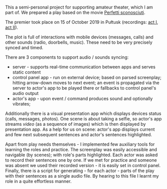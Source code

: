 This a semi-personal project for supporting amateur theater, which I am part of. We prepared a play based on the movie
 [Perfetti sconosciuti](https://www.imdb.com/title/tt4901306/).

The premier took place on 15 of October 2019 in Pułtusk
(recordings: [act I](https://www.youtube.com/watch?v=_-d4HWAjEjE), [act II](https://www.youtube.com/watch?v=TTNW4rbHQo4)).

The plot is full of interactions with mobile devices (messages, calls) and other sounds (radio, doorbells, music).
These need to be very precisely synced and timed.

There are 3 components to support audio / sounds syncing:
 - server - supports real-time communication between apps and serves static content
 - control panel app - run on external device; based on parsed screenplay; hitting arrow-down moves to next event; an event is propagated via the server to actor's app to be played there or fallbacks to control panel's audio output
 - actor's app - upon event / command produces sound and optionally vibrates;

Additionally there is a visual presentation app which displays devices status (calls, messages, photos).
One scene is about taking a selfie, so actor's app streams _video_ (as a sequence of images) which is then displayed by presentation app.
As a help for us on scene: actor's app displays current and few next subsequent sentences and actor's sentences highlighted.

Apart from play needs themselves - I implemented few auxiliary tools for learning the roles and practice.
The screenplay was easily accessible and navigable (by scenes); with role's parts highlighted.
Each actor was asked to record their sentences one by one.
If we met for practice and someone was absent we used their recorded version - it is easily set in control panel.
Finally, there is a script for generating - for each actor - parts of the play with their sentences as a single audio file.
By hearing to this file I learnt my role in a quite effortless manner.
